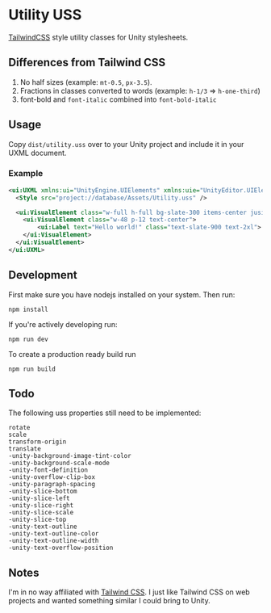 # Utility USS

[TailwindCSS](https://tailwindcss.com) style utility classes for Unity stylesheets.

## Differences from Tailwind CSS

1. No half sizes (example: `mt-0.5`, `px-3.5`).
2. Fractions in classes converted to words (example: `h-1/3` => `h-one-third`)
3. font-bold and `font-italic` combined into `font-bold-italic`

## Usage

Copy `dist/utility.uss` over to your Unity project and include it in your UXML document.

### Example

```xml
<ui:UXML xmlns:ui="UnityEngine.UIElements" xmlns:uie="UnityEditor.UIElements" xsi="http://www.w3.org/2001/XMLSchema-instance" engine="UnityEngine.UIElements" editor="UnityEditor.UIElements" noNamespaceSchemaLocation="../../UIElementsSchema/UIElements.xsd" editor-extension-mode="False">
  <Style src="project://database/Assets/Utility.uss" />

  <ui:VisualElement class="w-full h-full bg-slate-300 items-center jusitfy-center">
    <ui:VisualElement class="w-48 p-12 text-center">
        <ui:Label text="Hello world!" class="text-slate-900 text-2xl">
    </ui:VisualElement>
  </ui:VisualElement>
</ui:UXML>
```

## Development

First make sure you have nodejs installed on your system. Then run:

```
npm install
```

If you're actively developing run:

```
npm run dev
```

To create a production ready build run

```
npm run build
```

## Todo

The following uss properties still need to be implemented:

```
rotate
scale
transform-origin
translate
-unity-background-image-tint-color
-unity-background-scale-mode
-unity-font-definition
-unity-overflow-clip-box
-unity-paragraph-spacing
-unity-slice-bottom
-unity-slice-left
-unity-slice-right
-unity-slice-scale
-unity-slice-top
-unity-text-outline
-unity-text-outline-color
-unity-text-outline-width
-unity-text-overflow-position
```

## Notes

I'm in no way affiliated with [Tailwind CSS](https://tailwindcss.com). I just like Tailwind CSS on web projects and wanted something similar I could bring to Unity.
